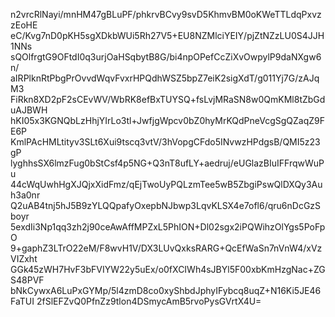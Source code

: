 n2vrcRlNayi/mnHM47gBLuPF/phkrvBCvy9svD5KhmvBM0oKWeTTLdqPxvzzEoHE
eC/Kvg7nD0pKH5sgXDkbWUi5Rh27V5+EU8NZMlciYEIY/pjZtNZzLU0S4JJH1NNs
sQOlfrgtG9OFtdI0q3urjOaHSqbytB8G/bi4npOPefCcZiXvOwpylP9daNXgw6n/
aIRPlknRtPbgPrOvvdWqvFvxrHPQdhWSZ5bpZ7eiK2sigXdT/g011Yj7G/zAJqM3
FiRkn8XD2pF2sCEvWV/WbRK8efBxTUYSQ+fsLvjMRaSN8w0QmKMl8tZbGduAJBWH
hKI05x3KGNQbLzHhjYIrLo3tl+JwfjgWpcv0bZ0hyMrKQdPneVcgSgQZaqZ9FE6P
KmlPAcHMLtityv3SLt6Xui9tscq3vtV/3hVopgCFdo5INvwzHPdgsB/QMI5z23gP
lyghhsSX6lmzFug0bStCsf4p5NG+Q3nT8ufLY+aedruj/eUGlazBIuIFFrqwWuPu
44cWqUwhHgXJQjxXidFmz/qEjTwoUyPQLzmTee5wB5ZbgiPswQlDXQy3Auh3a0nr
Q2uAB4tnj5hJ5B9zYLQQpafyOxepbNJbwp3LqvKLSX4e7ofl6/qru6nDcGzSboyr
5exdIi3Np1qq3zh2j90ceAwAffMPZxL5PhION+Dl02sgx2iPQWihzOlYgs5PoFpO
9+gaphZ3LTrO22eM/F8wvH1V/DX3LUvQxksRARG+QcEfWaSn7nVnW4/xVzVIZxht
GGk45zWH7HvF3bFVIYW22y5uEx/o0fXCIWh4sJBYl5F00xbKmHzgNac+ZGS48PVF
bNkCywxA6LuPxGYMp/5l4zmD8co0xyShbdJphyIFybcq8uqZ+N16Ki5JE46FaTUI
2fSlEFZvQ0PfnZz9tlon4DSmycAmB5rvoPysGVrtX4U=
